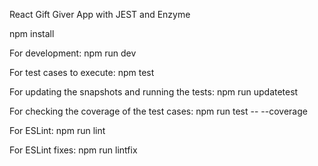 React Gift Giver App with JEST and Enzyme

npm install

For development: npm run dev

For test cases to execute: npm test

For updating the snapshots and running the tests: npm run updatetest

For checking the coverage of the test cases: npm run test -- --coverage

For ESLint: npm run lint

For ESLint fixes: npm run lintfix